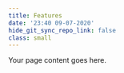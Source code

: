 ```yaml
---
title: Features
date: '23:40 09-07-2020'
hide_git_sync_repo_link: false
class: small
---
```


Your page content goes here.